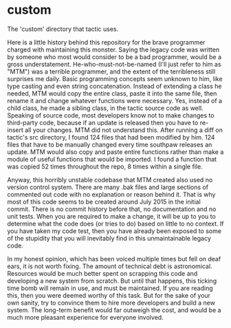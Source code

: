# custom
The 'custom' directory that tactic uses.

Here is a little history behind this repository for the brave programmer charged with maintaining this monster. Saying the legacy code
was written by someone who most would consider to be a bad programmer, would be a gross understatement. He-who-must-not-be-named
(I'll just refer to him as "MTM") was a terrible programmer, and the extent of the terribleness still surprises me daily. Basic
programming concepts seem unknown to him, like type casting and even string concatenation. Instead of extending a class he needed,
MTM would copy the entire class, paste it into the same file, then rename it and change whatever functions were necessary. Yes, instead
of a child class, he made a sibling class, in the tactic source code as well. Speaking of source code, most developers know not to
make changes to third-party code, because if an update is released then you have to re-insert all your changes. MTM did not understand
this. After running a diff on tactic's src directory, I found 124 files that had been modified by him. 124 files that have to be
manually changed every time southpaw releases an update. MTM would also copy and paste entire functions rather than make a module
of useful functions that would be imported. I found a function that was copied 52 times throughout the repo, 8 times within a
single file.

Anyway, this horribly unstable codebase that MTM created also used no version control system. There are many .bak files and large
sections of commented out code with no explanation or reason behind it. That is why most of this code seems to be created around
July 2015 in the initial commit. There is no commit history before that, no documentation and no unit tests. When you are required
to make a change, it will be up to you to determine what the code does (or tries to do) based on little to no context. If you have
taken my code test, then you have already been exposed to some of the stupidity that you will inevitably find in this
unmaintainable legacy code.

In my honest opinion, which has been voiced multiple times but fell on deaf ears, it is not worth fixing. The amount of technical debt
is astronomical. Resources would be much better spent on scrapping this code and developing a new system from scratch. But until that
happens, this ticking time bomb will remain in use, and must be maintained. If you are reading this, then you were deemed worthy of
this task. But for the sake of your own sanity, try to convince them to hire more developers and build a new system. The long-term
benefit would far outweigh the cost, and would be a much more pleasant experience for everyone involved.

